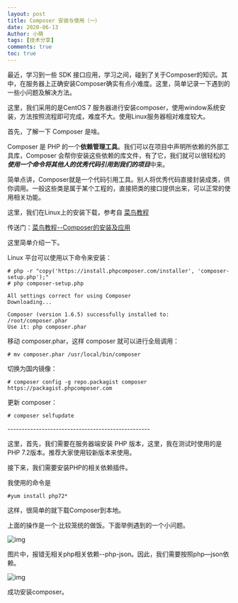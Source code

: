 ```yaml
---
layout: post
title: Composer 安装与使用（一）
date: 2020-06-13
Author: 小萌 
tags: [技术分享]
comments: true
toc: true
---
```


最近，学习到一些 SDK 接口应用，学习之间，碰到了关于Composer的知识。其中，在服务器上正确安装Composer确实有点小难度。这里，简单记录一下遇到的一些小问题及解决方法。

这里，我们采用的是CentOS 7 服务器进行安装composer，使用window系统安装，方法按照流程即可完成，难度不大。使用Linux服务器相对难度较大。

首先，了解一下 Composer 是啥。

Composer 是 PHP 的一个**依赖管理工具**。我们可以在项目中声明所依赖的外部工具库，Composer 会帮你安装这些依赖的库文件，有了它，我们就可以很轻松的***使用一个命令将其他人的优秀代码引用到我们的项目***中来。

简单点讲，Composer就是一个代码引用工具。别人将优秀代码直接封装成类，供你调用。一般这些类是属于某个工程的，直接把类的接口提供出来，可以正常的使用相关功能。

这里，我们在Linux上的安装下载，参考自 [菜鸟教程](https://www.runoob.com/)

传送门：[菜鸟教程--Composer的安装及应用](https://www.runoob.com/w3cnote/composer-install-and-usage.html)

这里简单介绍一下。

Linux 平台可以使用以下命令来安装：

```
# php -r "copy('https://install.phpcomposer.com/installer', 'composer-setup.php');"
# php composer-setup.php

All settings correct for using Composer
Downloading...

Composer (version 1.6.5) successfully installed to: /root/composer.phar
Use it: php composer.phar
```

移动 composer.phar，这样 composer 就可以进行全局调用：

```
# mv composer.phar /usr/local/bin/composer
```

切换为国内镜像：

```
# composer config -g repo.packagist composer https://packagist.phpcomposer.com
```

更新 composer：

```
# composer selfupdate
```

\--------------------------------------------------

这里，首先，我们需要在服务器端安装 PHP 版本，这里，我在测试时使用的是PHP 7.2版本。推荐大家使用较新版本来使用。

接下来，我们需要安装PHP的相关依赖插件。

我使用的命令是

```
#yum install php72*
```

这样，很简单的就下载Composer到本地。

上面的操作是一个·比较笼统的做饭。下面举例遇到的一个小问题。

![img](https://blaclacloud.coding.net/p/tcshare/d/tcsharea/git/raw/master/image/0421/2020-04-22_185833.jpg)

图片中，报错无相关php相关依赖--php-json。因此，我们需要按照php—json依赖。

![img](https://blaclacloud.coding.net/p/tcshare/d/tcsharea/git/raw/master/image/0421/2020-04-22_185909.jpg)

成功安装composer。